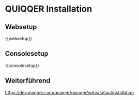 # QUIQQER Installation

Websetup
--------
{{websetup}}

Consolesetup
------------
{{consolesetup}}


Weiterführend
-------------
https://dev.quiqqer.com/quiqqer/quiqqer/wikis/setup/installation

